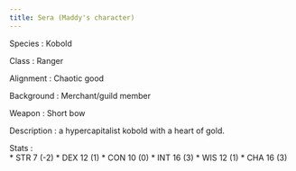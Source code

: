 ```yaml
---
title: Sera (Maddy's character)
---
```


Species
:   Kobold

Class
:   Ranger

Alignment
:   Chaotic good

Background
:   Merchant/guild member

Weapon
:   Short bow

Description
:   a hypercapitalist kobold with a heart of gold.

Stats
:  
    * STR 7 (-2)
    * DEX 12 (1)
    * CON 10 (0)
    * INT 16 (3)
    * WIS 12 (1)
    * CHA 16 (3)
